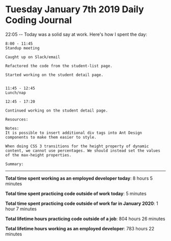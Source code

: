 # Tuesday January 7th 2019 Daily Coding Journal

22:05 -- Today was a solid say at work. Here's how I spent the day:
```
8:00 - 11:45
Standup meeting

Caught up on Slack/email

Refactored the code from the student-list page.

Started working on the student detail page.


11:45 - 12:45
Lunch/nap

12:45 - 17:20

Continued working on the student detail page.

Resources:

Notes:
It is possible to insert additional div tags into Ant Design components to make them easier to style.

When doing CSS 3 transitions for the height property of dynamic content, we cannot use percentages. We should instead set the values of the max-height properties.

Summary: 
```
___
**Total time spent working as an employed developer today**: 8 hours 5 minutes

**Total time spent practicing code outside of work today**: 5 minutes

**Total time spent practicing code outside of work far in January 2020**: 1 hour 7 minutes

**Total lifetime hours practicing code outside of a job**: 804 hours 26 minutes

**Total lifetime hours working as an employed developer**: 783 hours 22 minutes